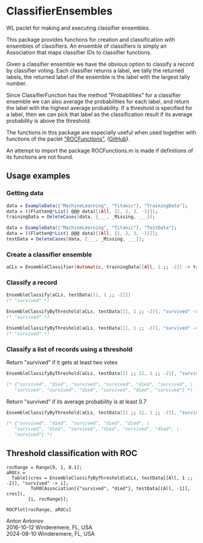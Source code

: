 # ClassifierEnsembles 

WL paclet for making and executing classifier ensembles.


This package provides functions for creation and classification with ensembles of classifiers.
An ensemble of classifiers is simply an Association that maps classifier IDs to classifier functions.

Given a classifier ensemble we have the obvious option to classify a record by classifier voting.
Each classifier returns a label, we tally the returned labels, the returned label of the ensemble is
the label with the largest tally number.

Since ClassifierFunction has the method "Probabilities" for a classifier ensemble we can also average
the probabilities for each label, and return the label with the highest average probability.
If a threshold is specified for a label, then we can pick that label as the classification result
if its average probability is above the threshold.

The functions in this package are especially useful when used together with functions of
the paclet 
["ROCFunctions"](https://resources.wolframcloud.com/PacletRepository/resources/AntonAntonov/ROCFunctions/),
([GitHub](https://github.com/antononcube/WL-ROCFunctions-paclet)). 

An attempt to import the package ROCFunctions.m is made if definitions of its functions are not found.


## Usage examples

### Getting data

```mathematica
data = ExampleData[{"MachineLearning", "Titanic"}, "TrainingData"];
data = ((Flatten@*List) @@@ data)[[All, {1, 2, 3, -1}]];
trainingData = DeleteCases[data, {___, _Missing, ___}];

data = ExampleData[{"MachineLearning", "Titanic"}, "TestData"];
data = ((Flatten@*List) @@@ data)[[All, {1, 2, 3, -1}]];
testData = DeleteCases[data, {___, _Missing, ___}];
```

### Create a classifier ensemble

```mathematica
aCLs = EnsembleClassifier[Automatic, trainingData[[All, 1 ;; -2]] -> trainingData[[All, -1]]]
```

### Classify a record

```mathematica
EnsembleClassify[aCLs, testData[[1, 1 ;; -2]]]
(* "survived" *)

EnsembleClassifyByThreshold[aCLs, testData[[1, 1 ;; -2]], "survived" -> 2, "Votes"]
(* "survived" *)

EnsembleClassifyByThreshold[aCLs, testData[[1, 1 ;; -2]], "survived" -> 0.2, "ProbabilitiesMean"]
(* "survived" *)
```

### Classify a list of records using a threshold

Return "survived" if it gets at least two votes

```mathematica
EnsembleClassifyByThreshold[aCLs, testData[[1 ;; 12, 1 ;; -2]], "survived" -> 2, "Votes"]

(* {"survived", "died", "survived", "survived", "died", "survived", \
   "survived", "survived", "died", "survived", "died", "survived"} *)
```

Return "survived" if its average probability is at least 0.7

```mathematica
EnsembleClassifyByThreshold[aCLs, testData[[1 ;; 12, 1 ;; -2]], "survived" -> 0.7, "ProbabilitiesMean"]

(* {"survived", "died", "survived", "died", "died", \
   "survived", "died", "survived", "died", "survived", "died", \
   "survived"} *)
```

## Threshold classification with ROC

```mathemaica
rocRange = Range[0, 1, 0.1];
aROCs =
  Table[(cres = EnsembleClassifyByThreshold[aCLs, testData[[All, 1 ;; -2]], "survived" -> i];
         ToROCAssociation[{"survived", "died"}, testData[[All, -1]], cres]),
        {i, rocRange}];

ROCPlot[rocRange, aROCs]
```


Anton Antonov   
2016-10-12 Winderemere, FL, USA    
2024-08-10 Winderemere, FL, USA   
